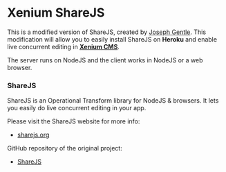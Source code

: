 # Xenium ShareJS

This is a modified version of ShareJS, created by <a href="http://josephg.com/" target="_blank">Joseph Gentle</a>.
This modification will allow you to easily install ShareJS on **Heroku** and enable live concurrent editing in <a href="http://xenium.org">**Xenium CMS**</a>.

The server runs on NodeJS and the client works in NodeJS or a web browser.

### ShareJS

ShareJS is an Operational Transform library for NodeJS & browsers. It lets you easily do live concurrent editing in your app.

Please visit the ShareJS website for more info:
 - <a href="http://sharejs.org/" target="_blank">sharejs.org</a>

GitHub repository of the original project:
 - <a href="https://github.com/share/sharejs" target="_blank">ShareJS</a>
